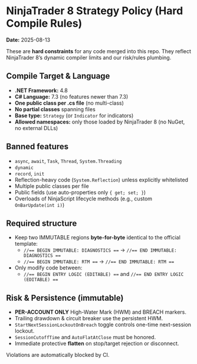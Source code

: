 # NinjaTrader 8 Strategy Policy (Hard Compile Rules)
**Date:** 2025-08-13

These are **hard constraints** for any code merged into this repo. They reflect NinjaTrader 8’s dynamic compiler limits and our risk/rules plumbing.

## Compile Target & Language
- **.NET Framework:** 4.8
- **C# Language:** 7.3 (no features newer than 7.3)
- **One public class per .cs file** (no multi-class)
- **No partial classes** spanning files
- **Base type:** `Strategy` (or `Indicator` for indicators)
- **Allowed namespaces:** only those loaded by NinjaTrader 8 (no NuGet, no external DLLs)

## Banned features
- `async`, `await`, `Task`, `Thread`, `System.Threading`
- `dynamic`
- `record`, `init`
- Reflection-heavy code (`System.Reflection`) unless explicitly whitelisted
- Multiple public classes per file
- Public fields (use auto-properties only `{ get; set; }`)
- Overloads of NinjaScript lifecycle methods (e.g., custom `OnBarUpdate(int i)`)

## Required structure
- Keep two IMMUTABLE regions **byte-for-byte** identical to the official template:
  - `//== BEGIN IMMUTABLE: DIAGNOSTICS ==` → `//== END IMMUTABLE: DIAGNOSTICS ==`
  - `//== BEGIN IMMUTABLE: RTM ==` → `//== END IMMUTABLE: RTM ==`
- Only modify code between:
  - `//== BEGIN ENTRY LOGIC (EDITABLE) ==` and `//== END ENTRY LOGIC (EDITABLE) ==`

## Risk & Persistence (immutable)
- **PER-ACCOUNT ONLY** High-Water Mark (HWM) and BREACH markers.
- Trailing drawdown & circuit breaker use the persistent HWM.
- `StartNextSessionLockoutOnBreach` toggle controls one-time next-session lockout.
- `SessionCutoffTime` and `AutoFlatAtClose` must be honored.
- Immediate protective **flatten** on stop/target rejection or disconnect.

Violations are automatically blocked by CI.
